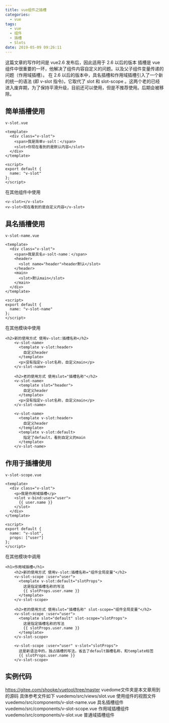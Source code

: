 ```yaml
---
title: vue组件之插槽
categories:
  - vue
tags:
  - vue
  - 组件
  - 插槽
  - Slots
date: 2019-05-09 09:26:11
---
```


这篇文章的写作时间是 vue2.6 发布后，因此适用于 2.6 以后的版本
插槽是 vue 组件中很重要的一环，他解决了组件内容自定义的问题。以及父子组件变量传递的问题（作用域插槽）。
在 2.6 以后的版本中，具名插槽和作用域插槽引入了一个新的统一的语法 (即 v-slot 指令)，它取代了 slot 和 slot-scope 。这两个老的已经进入废弃期，为了保持平滑升级，目前还可以使用，但是不推荐使用。后期会被移除。

<!-- more -->

## 简单插槽使用

`v-slot.vue`

```
<template>
  <div class="v-slot">
    <span>我是简单v-solt：</span>
    <slot>你现在看到的是默认内容</slot>
  </div>
</template>

<script>
export default {
  name: "v-slot"
};
</script>
```

在其他组件中使用

```
<v-slot></v-slot>
<v-slot>现在看到的是自定义内容</v-slot>
```

## 具名插槽使用

`v-slot-name.vue`

```
<template>
  <div class="v-slot">
    <span>我是具名v-solt-name：</span>
    <header>
      <slot name="header">header默认</slot>
    </header>
    <main>
      <slot>默认main</slot>
    </main>
  </div>
</template>

<script>
export default {
  name: "v-slot-name"
};
</script>
```

在其他模块中使用

```
<h2>新的使用方式 使用v-slot:插槽名称</h2>
    <v-slot-name>
      <template v-slot:header>
        自定义header
      </template>
      <p>没有指定v-slot名称，自定义main</p>
    </v-slot-name>

    <h2>老的使用方式 使用slot="插槽名称"</h2>
    <v-slot-name>
      <template slot="header">
        自定义header
      </template>
      <p>没有指定v-slot名称，自定义main</p>
    </v-slot-name>

    <v-slot-name>
      <template v-slot:header>
        自定义header
      </template>
      <template v-slot:default>
        指定了default，看到自定义的main
      </template>
    </v-slot-name>
```

## 作用于插槽使用

`v-slot-scope.vue`

```
<template>
  <div class="v-slot">
    <p>我是作用域插槽</p>
    <slot v-bind:user="user">
      {{ user.name }}
    </slot>
  </div>
</template>

<script>
export default {
  name: "v-slot",
  props: ["user"]
};
</script>
```

在其他模块中调用

```
<h1>作用域插槽</h1>
    <h2>新的使用方式 使用v-slot:插槽名称="组件全局变量"</h2>
    <v-slot-scope :user="user">
      <template v-slot:default="slotProps">
        这是指定插槽名称的写法
        {{ slotProps.user.name }}
      </template>
    </v-slot-scope>

    <h2>老的使用方式 使用slot="插槽名称" slot-scope="组件全局变量"</h2>
    <v-slot-scope :user="user">
      <template slot="default" slot-scope="slotProps">
        这是指定插槽名称的写法
        {{ slotProps.user.name }}
      </template>
    </v-slot-scope>

    <v-slot-scope :user="user" v-slot="slotProps">
      这是新语法中的，独占插槽的写法，省去了default插槽名称，和template标签
      {{ slotProps.user.name }}
    </v-slot-scope>
```
## 实例代码
https://gitee.com/shooke/vuetool/tree/master
vuedome文件夹是本文章用到的源码
具体参考文件如下
vuedemo/src/views/slot.vue 使用组件的视图文件
vuedemo/src/components/v-slot-name.vue 具名插槽组件
vuedemo/src/components/v-slot-scope.vue 作用域插槽组件
vuedemo/src/components/v-slot.vue 普通域插槽组件